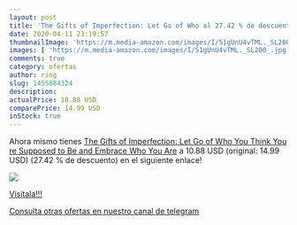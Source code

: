 ```yaml
---
layout: post
title: 'The Gifts of Imperfection: Let Go of Who al 27.42 % de descuento'
date: 2020-04-11 23:19:57
thumbnailImage: 'https://m.media-amazon.com/images/I/51gUnU4vTML._SL200_.jpg'
images: [ 'https://m.media-amazon.com/images/I/51gUnU4vTML._SL200_.jpg' ]
comments: true
category: ofertas
author: ring
slug: 1455884324
description:
actualPrice: 10.88 USD
comparePrice: 14.99 USD
inStock: true
---
```


Ahora mismo tienes [The Gifts of Imperfection: Let Go of Who You Think You re Supposed to Be and Embrace Who You Are](https://www.amazon.com/dp/1455884324/?tag=redken08-20) a 10.88 USD (original: 14.99 USD) (27.42 %  de descuento) en el siguiente enlace!

[![](https://m.media-amazon.com/images/I/51gUnU4vTML._SL200_.jpg)](https://www.amazon.com/dp/1455884324/?tag=redken08-20)

[Visítala!!!](https://www.amazon.com/dp/1455884324/?tag=redken08-20)

[Consulta otras ofertas en nuestro canal de telegram](https://t.me/s/ofertas25)
